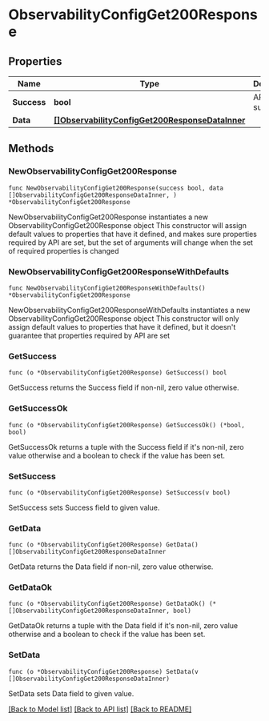 # ObservabilityConfigGet200Response

## Properties

Name | Type | Description | Notes
------------ | ------------- | ------------- | -------------
**Success** | **bool** | API request succeeded | 
**Data** | [**[]ObservabilityConfigGet200ResponseDataInner**](ObservabilityConfigGet200ResponseDataInner.md) |  | 

## Methods

### NewObservabilityConfigGet200Response

`func NewObservabilityConfigGet200Response(success bool, data []ObservabilityConfigGet200ResponseDataInner, ) *ObservabilityConfigGet200Response`

NewObservabilityConfigGet200Response instantiates a new ObservabilityConfigGet200Response object
This constructor will assign default values to properties that have it defined,
and makes sure properties required by API are set, but the set of arguments
will change when the set of required properties is changed

### NewObservabilityConfigGet200ResponseWithDefaults

`func NewObservabilityConfigGet200ResponseWithDefaults() *ObservabilityConfigGet200Response`

NewObservabilityConfigGet200ResponseWithDefaults instantiates a new ObservabilityConfigGet200Response object
This constructor will only assign default values to properties that have it defined,
but it doesn't guarantee that properties required by API are set

### GetSuccess

`func (o *ObservabilityConfigGet200Response) GetSuccess() bool`

GetSuccess returns the Success field if non-nil, zero value otherwise.

### GetSuccessOk

`func (o *ObservabilityConfigGet200Response) GetSuccessOk() (*bool, bool)`

GetSuccessOk returns a tuple with the Success field if it's non-nil, zero value otherwise
and a boolean to check if the value has been set.

### SetSuccess

`func (o *ObservabilityConfigGet200Response) SetSuccess(v bool)`

SetSuccess sets Success field to given value.


### GetData

`func (o *ObservabilityConfigGet200Response) GetData() []ObservabilityConfigGet200ResponseDataInner`

GetData returns the Data field if non-nil, zero value otherwise.

### GetDataOk

`func (o *ObservabilityConfigGet200Response) GetDataOk() (*[]ObservabilityConfigGet200ResponseDataInner, bool)`

GetDataOk returns a tuple with the Data field if it's non-nil, zero value otherwise
and a boolean to check if the value has been set.

### SetData

`func (o *ObservabilityConfigGet200Response) SetData(v []ObservabilityConfigGet200ResponseDataInner)`

SetData sets Data field to given value.



[[Back to Model list]](../README.md#documentation-for-models) [[Back to API list]](../README.md#documentation-for-api-endpoints) [[Back to README]](../README.md)


